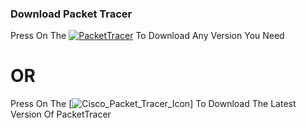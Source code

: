 ### Download Packet Tracer 
    
Press On The [![PacketTracer](https://img.icons8.com/color/48/000000/google-drive--v2.png)](https://drive.google.com/drive/folders/18KAmHyRAvjOKdtBL-ffi9gsCl847znx9?usp=sharing) To Download Any Version You Need

#    OR

Press On The [![Cisco_Packet_Tracer_Icon](https://drive.google.com/file/d/1CBFTtP4P7g_kje3adQ4EIfbFtKIVF2fX/view?usp=sharing)] To Download The Latest Version Of PacketTracer 
 

